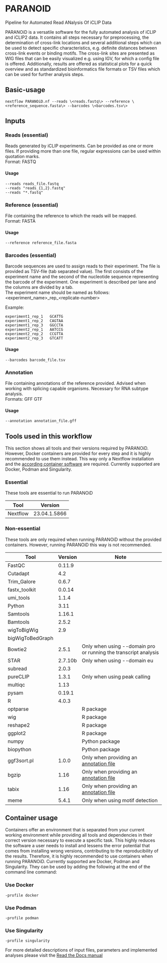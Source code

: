 # PARANOID
Pipeline for Automated Read ANalysis Of iCLIP Data

PARANOiD is a versatile software for the fully automated analysis of iCLIP and iCLIP2 data. It contains all steps necessary for preprocessing, the determination of cross-link locations and several additional steps which can be used to detect specific characteristics, e.g. definite distances between cross-link events or binding motifs. The cross-link sites are presented as WIG files that can be easily visualized e.g. using IGV, for which a config file is offered. Additionally, results are offered as statistical plots for a quick overview and as standardized bioinformatics file formats or TSV files which can be used for further analysis steps. 


## Basic-usage
```
nextflow PARANOiD.nf --reads \<reads.fastq\> --reference \<reference_sequence.fasta\> --barcodes \<barcodes.tsv\>
```

## Inputs

### Reads (essential)

Reads generated by iCLIP experiments. Can be provided as one or more files. If providing more than one file, regular expressions can be used within quotation marks.  
Format: FASTQ

#### Usage
```
--reads reads_file.fastq
--reads "reads_{1,2}.fastq"
--reads "*.fastq"
```

### Reference (essential)

File containing the reference to which the reads will be mapped.  
Format: FASTA

#### Usage
```
--reference reference_file.fasta
```

### Barcodes (essential)

Barcode sequences are used to assign reads to their experiment. The file is provided as TSV-file (tab separated value).
The first consists of the experiment name and the second of the nucleotide sequence representing the barcode of the experiment. 
One experiment is described per lane and the columns are divided by a tab.  
The experiment name should be named as follows:  
	\<experiment_name\>\_rep_\<replicate-number\>

Example:
```
experiment1_rep_1	GCATTG  
experiment1_rep_2	CAGTAA  
experiment1_rep_3	GGCCTA  
experiment2_rep_1	AATCCG  
experiment2_rep_2	CCGTTA  
experiment2_rep_3	GTCATT  
```

#### Usage
```
--barcodes barcode_file.tsv
```

### Annotation

File containing annotations of the reference provided. Advised when working with splicing capable organisms. Necessary for RNA subtype analysis.  
Formats: GFF GTF

#### Usage
```
--annotation annotation_file.gff
```


## Tools used in this workflow 

This section shows all tools and their versions required by PARANOiD.
However, Docker containers are provided for every step and it is highly recommended to use them instead. This way only a Nextflow installation and the [according container software](#container-usage) 
are required. Currently supported are Docker, Podman and Singularity. 

### Essential

These tools are essential to run PARANOiD

| Tool     | Version      |
|----------|--------------|
| Nextflow | 23.04.1.5866 |

### Non-essential

These tools are only required when running PARANOiD without the provided containers. However, running PARANOiD this way is not recommended.

| Tool				| Version	| Note																|
|-------------------|-----------|-------------------------------------------------------------------|
| FastQC			| 0.11.9	|																	|
| Cutadapt			| 4.2		|																	|
| Trim_Galore		| 0.6.7		|																	|
| fastx_toolkit		| 0.0.14	|																	|
| umi_tools			| 1.1.4		|																	|
| Python			| 3.11		|																	|
| Samtools			| 1.16.1	|																	|
| Bamtools			| 2.5.2		|																	|
| wigToBigWig		| 2.9		|																	|
| bigWigToBedGraph	|			|																	|
| Bowtie2			| 2.5.1		| Only when using --domain pro or running the transcript analysis	|
| STAR				| 2.7.10b	| Only when using --domain eu										|
| subread			| 2.0.3		|																	|
| pureCLIP			| 1.3.1		| Only when using peak calling										|
| multiqc			| 1.13		|																	|
| pysam				| 0.19.1	|																	|
| R					| 4.0.3		|																	|
| optparse			|			| R package															|
| wig				|			| R package															|
| reshape2			|			| R package															|
| ggplot2			|			| R package															|
| numpy				|			| Python package													|
| biopython			|			| Python package													|
| ggf3sort.pl		| 1.0.0		| Only when providing an [annotation file](#annotation)				|
| bgzip				| 1.16		| Only when providing an [annotation file](#annotation)				|
| tabix				| 1.16		| Only when providing an [annotation file](#annotation)				|
| meme				| 5.4.1		| Only when using motif detection									|

## Container usage

Containers offer an environment that is separated from your current working environment while providing all tools and dependencies in their correct version necessary to execute a specific task.
This highly reduces the software a user needs to install and lessens the error potential that comes from installing wrong versions, contributing to the reproducibility of the results. Therefore,
it is highly recommended to use containers when running PARANOiD.
Currently supported are Docker, Podman and Singularity. They can be used by adding the following at the end of the command line command:

### Use Docker
```
-profile docker
```
### Use Podman
```
-profile podman
```
### Use Singularity
```
-profile singularity
```


For more detailed descriptions of input files, parameters and implemented analyses please visit the [Read the Docs manual](https://paranoid.readthedocs.io/en/latest/)
